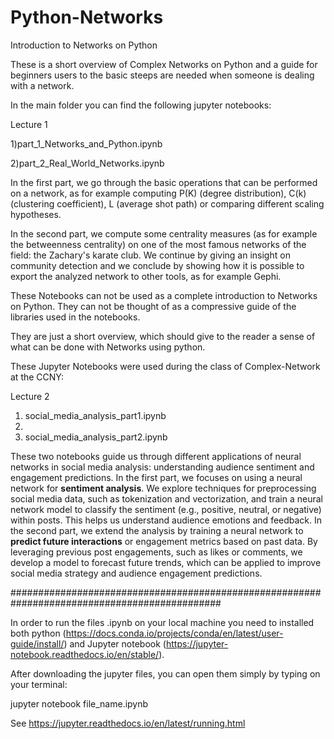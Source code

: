 # Python-Networks
Introduction to Networks on Python

These is a short overview of Complex Networks on Python and a guide for 
beginners users to the basic steeps are needed when someone is dealing
with a network. 

In the main folder you can find the following jupyter notebooks:

Lecture 1

1)part_1_Networks_and_Python.ipynb

2)part_2_Real_World_Networks.ipynb

In the first part, we go through the basic operations that can be performed on a network,
as for example computing P(K) (degree distribution), C(k) (clustering coefficient),
L (average shot path) or comparing different scaling hypotheses.

In the second part, we compute some centrality measures (as for example the betweenness centrality)
on one of the most famous networks of the field: the Zachary's karate club. 
We  continue by giving an insight on community detection and we conclude by showing how
it is possible to export the analyzed network to other tools, as for example Gephi.


These Notebooks can not be used as a complete introduction to Networks on Python.
They can not be thought of as a compressive guide of the libraries used in the notebooks.

They are just a short overview, which should give to the reader a sense of what
can be done with Networks using python.

These Jupyter Notebooks were used during the class of Complex-Network at the CCNY:


Lecture 2

1) social_media_analysis_part1.ipynb
2) 
3) social_media_analysis_part2.ipynb


These two notebooks guide us through different applications of neural networks in social media analysis:
 understanding audience sentiment and engagement predictions.
In the first part, we focuses on using a neural network for **sentiment analysis**. We explore techniques
for preprocessing social media data, such as tokenization and vectorization, and train a neural network model
to classify the sentiment (e.g., positive, neutral, or negative) within posts. This helps us understand
audience emotions and feedback.
In the second part, we extend the analysis by training a neural network to **predict future interactions**
or engagement metrics based on past data. By leveraging previous post engagements, such as likes or comments, we develop a
 model to forecast future trends, which can be applied to improve social media strategy and audience engagement predictions.

##############################################################################################

In order to run the files .ipynb on your local machine you need to installed both python
(https://docs.conda.io/projects/conda/en/latest/user-guide/install/) and Jupyter notebook
(https://jupyter-notebook.readthedocs.io/en/stable/).

After downloading the jupyter files, you can open them simply by typing on your terminal:

jupyter notebook file_name.ipynb

See https://jupyter.readthedocs.io/en/latest/running.html

